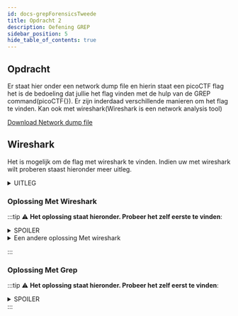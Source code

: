 ```yaml
---
id: docs-grepForensicsTweede
title: Opdracht 2
description: Oefening GREP
sidebar_position: 5
hide_table_of_contents: true
---
```


## Opdracht

Er staat hier onder een network dump file en hierin staat een picoCTF flag het is de bedoeling dat jullie het flag vinden met de hulp van de GREP command(picoCTF{}).
Er zijn inderdaad verschillende manieren om het flag te vinden. Kan ook met wireshark(Wireshark is een network analysis tool)

[Download Network dump file](./assets/Network-dump.pcapng)


## Wireshark

Het is mogelijk om de flag met wireshark te vinden. Indien uw met wireshark wilt proberen staast hieronder meer uitleg.
<details>
  <summary>UITLEG</summary>
  <p>Gisteren avond surfte een klant naar een russiche site.Waardoor zijn PC geinfecteerd is met een virus. Het ip idres van het site is 10.10.10.10(source IP). </p>
</details>

### Oplossing Met Wireshark
:::tip
:warning: **Het oplossing staat hieronder. Probeer het zelf eerste te vinden**:
<details>
    <summary>SPOILER</summary>
    <p>Het is ook mogelijk om virus te krijgen via een ping request :))</p>
    <details>
    <summary>More Tips</summary>
    <p>Zet een filter die uw alleen icmp request toont en controleer de packet bytes van elke request die van 10.10.10.10 komt:))</p>
</details>
</details>

<details>
    <summary>Een andere oplossing Met wireshark</summary>
    <p>Klik op Edit > FInd Pakket > Kies voor String en Packet bytes laat Case Sensitive unchecked. In search string zet "picoCTF" en Klik op find </p>
</details>

:::



### Oplossing Met Grep
:::tip
:warning: **Het oplossing staat hieronder. Probeer het zelf eerst te vinden**:
<details>
  <summary>SPOILER</summary>
  <p>strings Network-dump.pcapng | grep "picoCTF"</p>
</details>
:::

